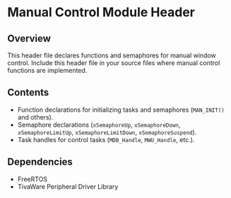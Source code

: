 # Manual Control Module Header

## Overview
This header file declares functions and semaphores for manual window control. Include this header file in your source files where manual control functions are implemented.

## Contents
- Function declarations for initializing tasks and semaphores (`MAN_INIT()` and others).
- Semaphore declarations (`xSemaphoreUp`, `xSemaphoreDown`, `xSemaphoreLimitUp`, `xSemaphoreLimitDown`, `xSemaphoreSuspend`).
- Task handles for control tasks (`MDB_Handle`, `MWU_Handle`, etc.).

## Dependencies
- FreeRTOS
- TivaWare Peripheral Driver Library
